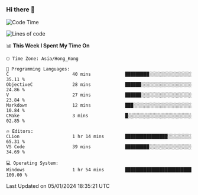 ### Hi there 👋

<!--
**RoiexLee/RoiexLee** is a ✨ _special_ ✨ repository because its `README.md` (this file) appears on your GitHub profile.

Here are some ideas to get you started:

- 🔭 I’m currently working on ...
- 🌱 I’m currently learning ...
- 👯 I’m looking to collaborate on ...
- 🤔 I’m looking for help with ...
- 💬 Ask me about ...
- 📫 How to reach me: ...
- 😄 Pronouns: ...
- ⚡ Fun fact: ...
-->

<!--START_SECTION:waka-->
![Code Time](http://img.shields.io/badge/Code%20Time-434%20hrs%2014%20mins-blue)

![Lines of code](https://img.shields.io/badge/From%20Hello%20World%20I%27ve%20Written-37.4%20thousand%20lines%20of%20code-blue)

📊 **This Week I Spent My Time On** 

```text
🕑︎ Time Zone: Asia/Hong_Kong

💬 Programming Languages: 
C                        40 mins             █████████░░░░░░░░░░░░░░░░   35.11 % 
ObjectiveC               28 mins             ██████░░░░░░░░░░░░░░░░░░░   24.86 % 
V                        27 mins             ██████░░░░░░░░░░░░░░░░░░░   23.84 % 
Markdown                 12 mins             ███░░░░░░░░░░░░░░░░░░░░░░   10.84 % 
CMake                    3 mins              █░░░░░░░░░░░░░░░░░░░░░░░░   02.85 % 

🔥 Editors: 
CLion                    1 hr 14 mins        ████████████████░░░░░░░░░   65.31 % 
VS Code                  39 mins             █████████░░░░░░░░░░░░░░░░   34.69 % 

💻 Operating System: 
Windows                  1 hr 54 mins        █████████████████████████   100.00 % 
```


 Last Updated on 05/01/2024 18:35:21 UTC
<!--END_SECTION:waka-->
